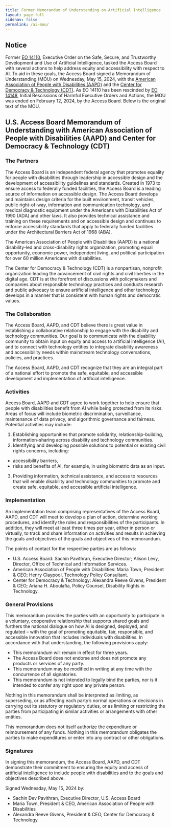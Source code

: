 ```yaml
---
title: Former Memorandum of Understanding on Artificial Intelligence
layout: page-full
sidenav: false
permalink: /ai-mou/
--- 
```

## Notice

Former [EO 14110](https://www.federalregister.gov/documents/2023/11/01/2023-24283/safe-secure-and-trustworthy-development-and-use-of-artificial-intelligence), Executive Order on the Safe, Secure, and Trustworthy Development and Use of Artificial Intelligence, tasked the Access Board with several actions to help address equity and accessibility with respect to AI. To aid in these goals, the Access Board signed a Memorandum of Understanding (MOU) on Wednesday, May 15, 2024, with the [American Association of People with Disabilities (AAPD)](https://www.aapd.com/) and the [Center for Democracy & Technology (CDT)](https://cdt.org/). As EO 14110 has been rescinded by [EO 14148](https://www.federalregister.gov/documents/2025/01/28/2025-01901/initial-rescissions-of-harmful-executive-orders-and-actions), Initial Rescissions of Harmful Executive Orders and Actions, the MOU was ended on February 12, 2024, by the Access Board. Below is the original text of the MOU.

## U.S. Access Board Memorandum of Understanding with American Association of People with Disabilities (AAPD) and Center for Democracy & Technology (CDT)

### The Partners

The Access Board is an independent federal agency that promotes equality for people with disabilities through leadership in accessible design and the development of accessibility guidelines and standards. Created in 1973 to ensure access to federally funded facilities, the Access Board is a leading source of information on accessible design. The Access Board develops and maintains design criteria for the built environment, transit vehicles, public right-of-way, information and communication technology, and medical diagnostic equipment under the Americans with Disabilities Act of 1990 (ADA) and other laws. It also provides technical assistance and training on these requirements and on accessible design and continues to enforce accessibility standards that apply to federally funded facilities under the Architectural Barriers Act of 1968 (ABA).

The American Association of People with Disabilities (AAPD) is a national disability-led and cross-disability rights organization, promoting equal opportunity, economic power, independent living, and political participation for over 60 million Americans with disabilities. 

The Center for Democracy & Technology (CDT) is a nonpartisan, nonprofit organization leading the advancement of civil rights and civil liberties in the digital age. CDT is at the forefront of discussions with policymakers and companies about responsible technology practices and conducts research and public advocacy to ensure artificial intelligence and other technology develops in a manner that is consistent with human rights and democratic values. 

### The Collaboration

The Access Board, AAPD, and CDT believe there is great value in establishing a collaborative relationship to engage with the disability and technology communities. Our goal is to communicate with the disability community to obtain input on equity and access to artificial intelligence (AI), and to connect with technology entities to integrate disability awareness and accessibility needs within mainstream technology conversations, policies, and practices. 

The Access Board, AAPD, and CDT recognize that they are an integral part of a national effort to promote the safe, equitable, and accessible development and implementation of artificial intelligence.

### Activities

Access Board, AAPD and CDT agree to work together to help ensure that people with disabilities benefit from AI while being protected from its risks. Areas of focus will include biometric discrimination, surveillance, maintenance of data privacy, and algorithmic governance and fairness. Potential activities may include:

1. Establishing opportunities that promote solidarity, relationship-building, information-sharing across disability and technology communities.
2. Identifying and developing possible solutions to potential or existing civil rights concerns, including:
 * accessibility barriers,  
 * risks and benefits of AI, for example, in using biometric data as an input.
3. Providing information, technical assistance, and access to resources that will enable disability and technology communities to promote and create safe, equitable, and accessible artificial intelligence. 

### Implementation

An implementation team comprising representatives of the Access Board, AAPD, and CDT will meet to develop a plan of action, determine working procedures, and identify the roles and responsibilities of the participants. In addition, they will meet at least three times per year, either in person or virtually, to track and share information on activities and results in achieving the goals and objectives of the goals and objectives of this memorandum.

The points of contact for the respective parties are as follows: 
* U.S. Access Board: Sachin Pavithran, Executive Director; Alison Levy, Director, Office of Technical and Information Services.
* American Association of People with Disabilities: Maria Town, President & CEO; Henry Claypool, Technology Policy Consultant. 
* Center for Democracy & Technology: Alexandra Reeve Givens, President & CEO; Ariana H. Aboulafia, Policy Counsel, Disability Rights in Technology. 

### General Provisions

This memorandum provides the parties with an opportunity to participate in a voluntary, cooperative relationship that supports shared goals and furthers the national dialogue on how AI is designed, deployed, and regulated – with the goal of promoting equitable, fair, responsible, and accessible innovation that includes individuals with disabilities. In accordance with that understanding, the following provisions apply: 

* This memorandum will remain in effect for three years. 
* The Access Board does not endorse and does not promote any products or services of any party. 
* This memorandum may be modified in writing at any time with the concurrence of all signatories.
* This memorandum is not intended to legally bind the parties, nor is it intended to confer any right upon any private person.

Nothing in this memorandum shall be interpreted as limiting, as superseding, or as affecting each party’s normal operations or decisions in carrying out its statutory or regulatory duties, or as limiting or restricting the parties from participating in similar activities or arrangements with other entities. 

This memorandum does not itself authorize the expenditure or reimbursement of any funds. Nothing in this memorandum obligates the parties to make expenditures or enter into any contract or other obligations.

### Signatures

In signing this memorandum, the Access Board, AAPD, and CDT demonstrate their commitment to ensuring the equity and access of artificial intelligence to include people with disabilities and to the goals and objectives described above. 

Signed Wednesday, May 15, 2024 by:
* Sachin Dev Pavithran, Executive Director, U.S. Access Board
* Maria Town, President & CEO, American Association of People with Disabilities
* Alexandra Reeve Givens, President & CEO, Center for Democracy & Technology
